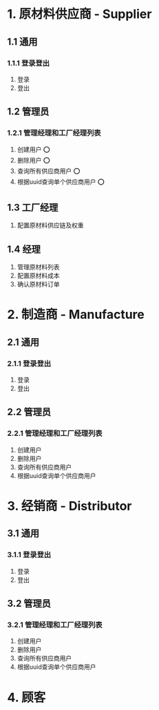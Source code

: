 # 1.  原材料供应商 - Supplier

## 1.1  通用

### 1.1.1  登录登出

1. 登录
2. 登出

## 1.2  管理员

### 1.2.1  管理经理和工厂经理列表

1. 创建用户 :o:
2. 删除用户 :o:
3. 查询所有供应商用户 :o:
4. 根据uuid查询单个供应商用户 :o:

## 1.3  工厂经理

1. 配置原材料供应链及权重

## 1.4  经理

1. 管理原材料列表
2. 配置原材料成本
3. 确认原材料订单

# 2.  制造商 - Manufacture

## 2.1  通用

### 2.1.1  登录登出

1. 登录
2. 登出

## 2.2  管理员

### 2.2.1  管理经理和工厂经理列表

1. 创建用户
2. 删除用户
3. 查询所有供应商用户
4. 根据uuid查询单个供应商用户

# 3.  经销商 - Distributor

## 3.1  通用

### 3.1.1  登录登出

1. 登录
2. 登出

## 3.2  管理员

### 3.2.1  管理经理和工厂经理列表

1. 创建用户
2. 删除用户
3. 查询所有供应商用户
4. 根据uuid查询单个供应商用户

# 4.  顾客